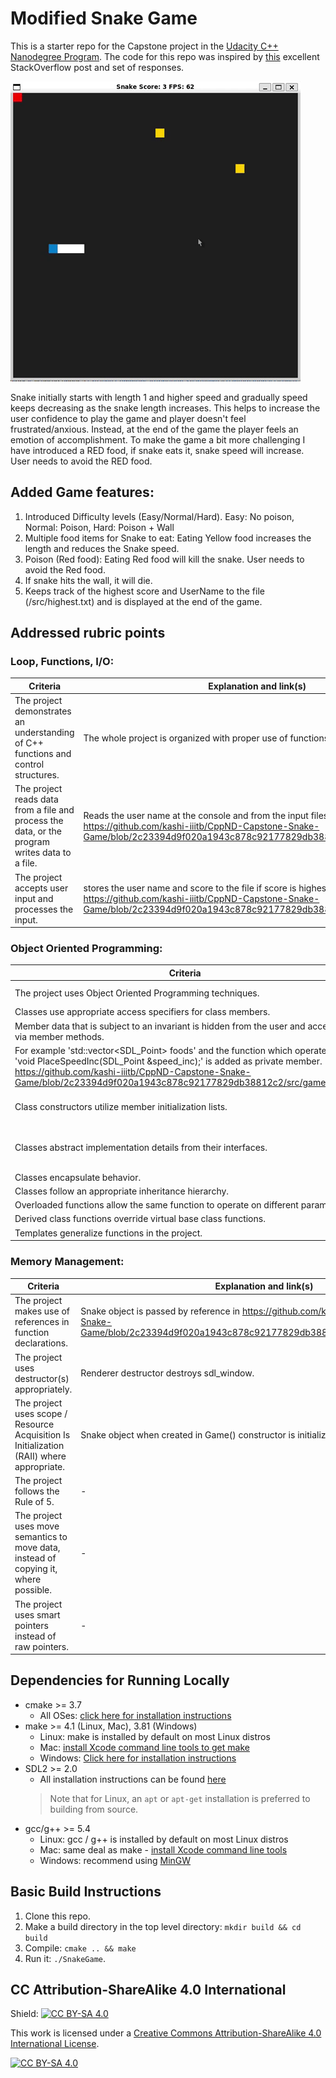 # Modified Snake Game

This is a starter repo for the Capstone project in the [Udacity C++ Nanodegree Program](https://www.udacity.com/course/c-plus-plus-nanodegree--nd213). The code for this repo was inspired by [this](https://codereview.stackexchange.com/questions/212296/snake-game-in-c-with-sdl) excellent StackOverflow post and set of responses.

<img src="Modified_Snake_Game.gif"/>

Snake initially starts with length 1 and higher speed and gradually speed keeps decreasing as the snake length increases. This helps to increase the user confidence to play the game and player doesn't feel frustrated/anxious. Instead, at the end of the game the player feels an emotion of accomplishment.
To make the game a bit more challenging I have introduced a RED food, if snake eats it, snake speed will increase. User needs to avoid the RED food.

## Added Game features:
1. Introduced Difficulty levels (Easy/Normal/Hard).
   Easy: No poison, Normal: Poison, Hard: Poison + Wall
3. Multiple food items for Snake to eat: Eating Yellow food increases the length and reduces the Snake speed.
4. Poison (Red food): Eating Red food will kill the snake. User needs to avoid the Red food.
5. If snake hits the wall, it will die.
6. Keeps track of the highest score and UserName to the file (/src/highest.txt) and is displayed at the end of the game.

## Addressed rubric points
### Loop, Functions, I/O:
| Criteria                                                                                       | Explanation and link(s)                                                       |
|------------------------------------------------------------------------------------------------|-------------------------------------------------------------------------------|
| The project demonstrates an understanding of C++ functions and control structures.             | The whole project is organized with proper use of functions and flow of data. |
| The project reads data from a file and process the data, or the program writes data to a file. | Reads the user name at the console and from the input filestream. https://github.com/kashi-iiitb/CppND-Capstone-Snake-Game/blob/2c23394d9f020a1943c878c92177829db38812c2/src/main.cpp#L26 |
| The project accepts user input and processes the input.                                        | stores the user name and score to the file if score is highest https://github.com/kashi-iiitb/CppND-Capstone-Snake-Game/blob/2c23394d9f020a1943c878c92177829db38812c2/src/main.cpp#L45 |

### Object Oriented Programming:
| Criteria                                                                         | Explanation and link(s)                                                                                                                                                                                                                           |
|----------------------------------------------------------------------------------|---------------------------------------------------------------------------------------------------------------------------------------------------------------------------------------------------------------------------------------------------|
| The project uses Object Oriented Programming techniques.                         | Per the project structure the code uses 4 classes : `Snake`, `Game`, `Controller` and `Renderer`. All the data and the control logic is encapsulated in them.                                                                                     |
| Classes use appropriate access specifiers for class members.                     | All class data members are explicitly specified as public, protected, or private.
Member data that is subject to an invariant is hidden from the user and accessed via member methods.|
For example 'std::vector<SDL_Point> foods' and the function which operates on it 'void PlaceSpeedInc(SDL_Point &speed_inc);' is added as private member. https://github.com/kashi-iiitb/CppND-Capstone-Snake-Game/blob/2c23394d9f020a1943c878c92177829db38812c2/src/game.h#L21 |
| Class constructors utilize member initialization lists.                          | Renderer, Game and Snake constructors use initialization lists. For example Snake constructor: https://github.com/kashi-iiitb/CppND-Capstone-Snake-Game/blob/2c23394d9f020a1943c878c92177829db38812c2/src/snake.h#L11|
| Classes abstract implementation details from their interfaces.                   | The operations/methods which can be applied on Object of the class are declared with public access specifier and operations/methods used internal to the object are declared with private access specifiers in all the classes - Snake, Game, Renderer and Controller.|
| Classes encapsulate behavior.                                                    | -|                                                                                        |
| Classes follow an appropriate inheritance hierarchy.                             | -|
| Overloaded functions allow the same function to operate on different parameters. | -|
| Derived class functions override virtual base class functions.                   | -|
| Templates generalize functions in the project.                                   | -|    

### Memory Management:
| Criteria                                                                                  | Explanation and link(s)                                                                                        |
|-------------------------------------------------------------------------------------------|----------------------------------------------------------------------------------------------------------------|
| The project makes use of references in function declarations.                             | Snake object is passed by reference in https://github.com/kashi-iiitb/CppND-Capstone-Snake-Game/blob/2c23394d9f020a1943c878c92177829db38812c2/src/controller.cpp#L12|
| The project uses destructor(s) appropriately.                                             | Renderer destructor destroys sdl_window. |
| The project uses scope / Resource Acquisition Is Initialization (RAII) where appropriate. | Snake object when created in Game() constructor is initialized at the same time |
| The project follows the Rule of 5.                                                        |    -                                                                                                            |
| The project uses move semantics to move data, instead of copying it, where possible.      |    -                                                                                                            |
| The project uses smart pointers instead of raw pointers.                                  |     -                                                                   |

## Dependencies for Running Locally
* cmake >= 3.7
  * All OSes: [click here for installation instructions](https://cmake.org/install/)
* make >= 4.1 (Linux, Mac), 3.81 (Windows)
  * Linux: make is installed by default on most Linux distros
  * Mac: [install Xcode command line tools to get make](https://developer.apple.com/xcode/features/)
  * Windows: [Click here for installation instructions](http://gnuwin32.sourceforge.net/packages/make.htm)
* SDL2 >= 2.0
  * All installation instructions can be found [here](https://wiki.libsdl.org/Installation)
  >Note that for Linux, an `apt` or `apt-get` installation is preferred to building from source. 
* gcc/g++ >= 5.4
  * Linux: gcc / g++ is installed by default on most Linux distros
  * Mac: same deal as make - [install Xcode command line tools](https://developer.apple.com/xcode/features/)
  * Windows: recommend using [MinGW](http://www.mingw.org/)

## Basic Build Instructions

1. Clone this repo.
2. Make a build directory in the top level directory: `mkdir build && cd build`
3. Compile: `cmake .. && make`
4. Run it: `./SnakeGame`.


## CC Attribution-ShareAlike 4.0 International


Shield: [![CC BY-SA 4.0][cc-by-sa-shield]][cc-by-sa]

This work is licensed under a
[Creative Commons Attribution-ShareAlike 4.0 International License][cc-by-sa].

[![CC BY-SA 4.0][cc-by-sa-image]][cc-by-sa]

[cc-by-sa]: http://creativecommons.org/licenses/by-sa/4.0/
[cc-by-sa-image]: https://licensebuttons.net/l/by-sa/4.0/88x31.png
[cc-by-sa-shield]: https://img.shields.io/badge/License-CC%20BY--SA%204.0-lightgrey.svg
